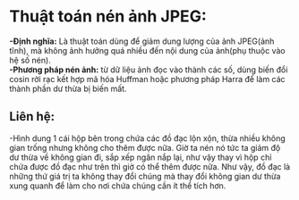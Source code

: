 # Thuật toán nén ảnh JPEG:  
**-Định nghĩa:** Là thuật toán dùng để giảm dung lượng của ảnh JPEG(ảnh tĩnh),
mà không ảnh hưởng quá nhiều đến nội dung của ảnh(phụ thuộc vào hệ số nén).  
**-Phương pháp nén ảnh:** từ dữ liệu ảnh đọc vào thành các số, dùng biến đổi cosin rời rạc kết hợp mã hóa Huffman
hoặc phương pháp Harra để làm các thành phần dư thừa bị biến mất.  

## Liên hệ:  
-Hình dung 1 cái hộp bên trong chứa các đồ đạc lộn xộn, thừa nhiều không gian trống
nhưng không cho thêm được nữa. Giờ ta nén nó tức ta giảm độ dư thừa về không gian đi, sắp xếp 
ngăn nắp lại, như vậy thay vì hộp chỉ chứa được đồ đạc như trên thì giờ có thể thêm được nữa.
Như vậy, đồ đạc là những thứ giá trị ta không thay đổi chúng mà thay đổi không gian dư thừa xung quanh
để làm cho nơi chứa chúng cần ít thể tích hơn.  